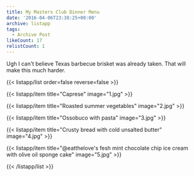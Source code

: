 ```yaml
---
title: My Masters Club Dinner Menu
date: '2016-04-06T23:38:25+00:00'
archive: listapp
tags: 
  - Archive Post
likeCount: 17
relistCount: 1
---
```


Ugh I can't believe Texas barbecue brisket was already taken. That will make this much harder.

<!--more-->

{{< listapp/list order=false reverse=false >}}

   {{< listapp/item title="Caprese"
      image="1.jpg" >}}

   {{< listapp/item title="Roasted summer vegetables"
      image="2.jpg" >}}

   {{< listapp/item title="Ossobuco with pasta"
      image="3.jpg" >}}

   {{< listapp/item title="Crusty bread with cold unsalted butter"
      image="4.jpg" >}}

   {{< listapp/item title="@eatthelove's fesh mint chocolate chip ice cream with olive oil sponge cake"
      image="5.jpg" >}}

{{< /listapp/list >}}
